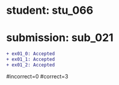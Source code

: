 # student: stu_066
# submission: sub_021

```diff
+ ex01_0: Accepted
+ ex01_1: Accepted
+ ex01_2: Accepted
```
#incorrect=0
#correct=3

